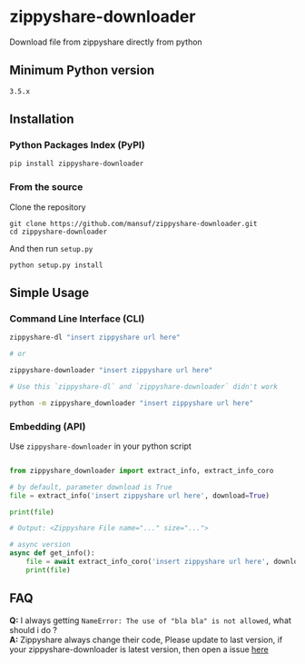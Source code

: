 # zippyshare-downloader

Download file from zippyshare directly from python

## Minimum Python version

```
3.5.x
```

## Installation

### Python Packages Index (PyPI)

```bash
pip install zippyshare-downloader
```

### From the source

Clone the repository
```
git clone https://github.com/mansuf/zippyshare-downloader.git
cd zippyshare-downloader
```

And then run `setup.py`
```
python setup.py install
```

## Simple Usage

### Command Line Interface (CLI)

```bash
zippyshare-dl "insert zippyshare url here"

# or

zippyshare-downloader "insert zippyshare url here"

# Use this `zippyshare-dl` and `zippyshare-downloader` didn't work

python -m zippyshare_downloader "insert zippyshare url here"
```

### Embedding (API)
Use `zippyshare-downloader` in your python script

```python

from zippyshare_downloader import extract_info, extract_info_coro

# by default, parameter download is True
file = extract_info('insert zippyshare url here', download=True)

print(file)

# Output: <Zippyshare File name="..." size="...">

# async version
async def get_info():
    file = await extract_info_coro('insert zippyshare url here', download=True)
    print(file)

```

## FAQ

**Q:** I always getting `NameError: The use of "bla bla" is not allowed`, what should i do ?<br>
**A:** Zippyshare always change their code, Please update to last version, if your zippyshare-downloader is latest version, then open a issue [here](https://github.com/mansuf/zippyshare-downloader/issues)
